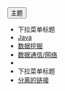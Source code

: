 <div class="dropdown">
    <button type="button" class="btn dropdown-toggle" id="dropdownMenu1" data-toggle="dropdown">主题
        <span class="caret"></span>
    </button>
    <ul class="dropdown-menu" role="menu" aria-labelledby="dropdownMenu1">
        <li role="presentation" class="dropdown-header">下拉菜单标题</li>
        <li role="presentation">
            <a role="menuitem" tabindex="-1" href="#">Java</a>
        </li>
        <li role="presentation">
            <a role="menuitem" tabindex="-1" href="#">数据挖掘</a>
        </li>
        <li role="presentation">
            <a role="menuitem" tabindex="-1" href="#">数据通信/网络</a>
        </li>
        <li role="presentation" class="divider"></li>
        <li role="presentation" class="dropdown-header">下拉菜单标题</li>
        <li role="presentation">
            <a role="menuitem" tabindex="-1" href="#">分离的链接</a>
        </li>
    </ul>
</div>
